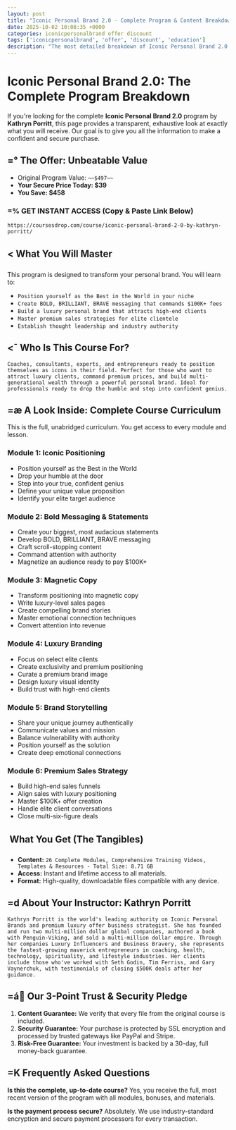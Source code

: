 ```yaml
---
layout: post
title: "Iconic Personal Brand 2.0 - Complete Program & Content Breakdown (2025)"
date: 2025-10-02 10:08:35 +0000
categories: iconicpersonalbrand offer discount
tags: ['iconicpersonalbrand', 'offer', 'discount', 'education']
description: "The most detailed breakdown of Iconic Personal Brand 2.0 course online. Learn luxury branding with 26 modules from the world's leading authority."
---
```



# Iconic Personal Brand 2.0: The Complete Program Breakdown

If you're looking for the complete **Iconic Personal Brand 2.0** program by **Kathryn Porritt**, this page provides a transparent, exhaustive look at exactly what you will receive. Our goal is to give you all the information to make a confident and secure purchase.

## =° The Offer: Unbeatable Value
- Original Program Value: `~~$497~~`
- **Your Secure Price Today: $39**
- **You Save: $458**

### =% GET INSTANT ACCESS (Copy & Paste Link Below)
`https://coursesdrop.com/course/iconic-personal-brand-2-0-by-kathryn-porritt/`

## < What You Will Master
This program is designed to transform your personal brand. You will learn to:
- `Position yourself as the Best in the World in your niche`
- `Create BOLD, BRILLIANT, BRAVE messaging that commands $100K+ fees`
- `Build a luxury personal brand that attracts high-end clients`
- `Master premium sales strategies for elite clientele`
- `Establish thought leadership and industry authority`

## <¯ Who Is This Course For?
`Coaches, consultants, experts, and entrepreneurs ready to position themselves as icons in their field. Perfect for those who want to attract luxury clients, command premium prices, and build multi-generational wealth through a powerful personal brand. Ideal for professionals ready to drop the humble and step into confident genius.`

## =æ A Look Inside: Complete Course Curriculum
This is the full, unabridged curriculum. You get access to every module and lesson.

### Module 1: Iconic Positioning
- Position yourself as the Best in the World
- Drop your humble at the door
- Step into your true, confident genius
- Define your unique value proposition
- Identify your elite target audience

### Module 2: Bold Messaging & Statements
- Create your biggest, most audacious statements
- Develop BOLD, BRILLIANT, BRAVE messaging
- Craft scroll-stopping content
- Command attention with authority
- Magnetize an audience ready to pay $100K+

### Module 3: Magnetic Copy
- Transform positioning into magnetic copy
- Write luxury-level sales pages
- Create compelling brand stories
- Master emotional connection techniques
- Convert attention into revenue

### Module 4: Luxury Branding
- Focus on select elite clients
- Create exclusivity and premium positioning
- Curate a premium brand image
- Design luxury visual identity
- Build trust with high-end clients

### Module 5: Brand Storytelling
- Share your unique journey authentically
- Communicate values and mission
- Balance vulnerability with authority
- Position yourself as the solution
- Create deep emotional connections

### Module 6: Premium Sales Strategy
- Build high-end sales funnels
- Align sales with luxury positioning
- Master $100K+ offer creation
- Handle elite client conversations
- Close multi-six-figure deals

##  What You Get (The Tangibles)
- **Content:** `26 Complete Modules, Comprehensive Training Videos, Templates & Resources - Total Size: 8.71 GB`
- **Access:** Instant and lifetime access to all materials.
- **Format:** High-quality, downloadable files compatible with any device.

## =d About Your Instructor: Kathryn Porritt
`Kathryn Porritt is the world's leading authority on Iconic Personal Brands and premium luxury offer business strategist. She has founded and run two multi-million dollar global companies, authored a book with Penguin-Viking, and sold a multi-million dollar empire. Through her companies Luxury Influencers and Business Bravery, she represents the fastest-growing maverick entrepreneurs in coaching, health, technology, spirituality, and lifestyle industries. Her clients include those who've worked with Seth Godin, Tim Ferriss, and Gary Vaynerchuk, with testimonials of closing $500K deals after her guidance.`

## =á Our 3-Point Trust & Security Pledge
1. **Content Guarantee:** We verify that every file from the original course is included.
2. **Security Guarantee:** Your purchase is protected by SSL encryption and processed by trusted gateways like PayPal and Stripe.
3. **Risk-Free Guarantee:** Your investment is backed by a 30-day, full money-back guarantee.

## =K Frequently Asked Questions

**Is this the complete, up-to-date course?**
Yes, you receive the full, most recent version of the program with all modules, bonuses, and materials.

**Is the payment process secure?**
Absolutely. We use industry-standard encryption and secure payment processors for every transaction.
